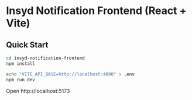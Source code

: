 
# Insyd Notification Frontend (React + Vite)

## Quick Start
```bash
cd insyd-notification-frontend
npm install

echo "VITE_API_BASE=http://localhost:4000" > .env
npm run dev
```
Open http://localhost:5173
